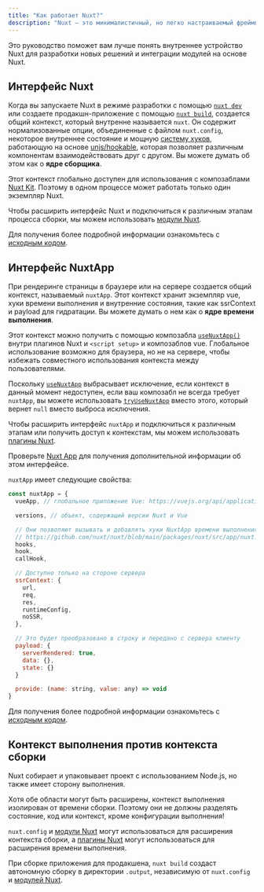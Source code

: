 ```yaml
---
title: "Как работает Nuxt?"
description: "Nuxt — это минималистичный, но легко настраиваемый фреймворк для создания веб-приложений."
---
```


Это руководство поможет вам лучше понять внутреннее устройство Nuxt для разработки новых решений и интеграции модулей на основе Nuxt.

## Интерфейс Nuxt

Когда вы запускаете Nuxt в режиме разработки с помощью [`nuxt dev`](/docs/api/commands/dev) или создаете продакшн-приложение с помощью [`nuxt build`](/docs/api/commands/build),
создается общий контекст, который внутренне называется `nuxt`. Он содержит нормализованные опции, объединенные с файлом `nuxt.config`,
некоторое внутреннее состояние и мощную [систему хуков](/docs/api/advanced/hooks), работающую на основе [unjs/hookable](https://github.com/unjs/hookable),
которая позволяет различным компонентам взаимодействовать друг с другом. Вы можете думать об этом как о **ядре сборщика**.

Этот контекст глобально доступен для использования с композаблами [Nuxt Kit](/docs/guide/going-further/kit).
Поэтому в одном процессе может работать только один экземпляр Nuxt.

Чтобы расширить интерфейс Nuxt и подключиться к различным этапам процесса сборки, мы можем использовать [модули Nuxt](/docs/guide/going-further/modules).

Для получения более подробной информации ознакомьтесь с [исходным кодом](https://github.com/nuxt/nuxt/blob/main/packages/nuxt/src/core/nuxt.ts).

## Интерфейс NuxtApp

При рендеринге страницы в браузере или на сервере создается общий контекст, называемый `nuxtApp`.
Этот контекст хранит экземпляр vue, хуки времени выполнения и внутренние состояния, такие как ssrContext и payload для гидратации.
Вы можете думать о нем как о **ядре времени выполнения**.

Этот контекст можно получить с помощью композабла [`useNuxtApp()`](/docs/api/composables/use-nuxt-app) внутри плагинов Nuxt и `<script setup>` и композаблов vue.
Глобальное использование возможно для браузера, но не на сервере, чтобы избежать совместного использования контекста между пользователями.

Поскольку [`useNuxtApp`](/docs/api/composables/use-nuxt-app) выбрасывает исключение, если контекст в данный момент недоступен, если ваш композабл не всегда требует `nuxtApp`, вы можете использовать [`tryUseNuxtApp`](/docs/api/composables/use-nuxt-app#tryusenuxtapp) вместо этого, который вернет `null` вместо выброса исключения.

Чтобы расширить интерфейс `nuxtApp` и подключиться к различным этапам или получить доступ к контекстам, мы можем использовать [плагины Nuxt](/docs/guide/directory-structure/plugins).

Проверьте [Nuxt App](/docs/api/composables/use-nuxt-app) для получения дополнительной информации об этом интерфейсе.

`nuxtApp` имеет следующие свойства:

```js
const nuxtApp = {
  vueApp, // глобальное приложение Vue: https://vuejs.org/api/application.html#application-api

  versions, // объект, содержащий версии Nuxt и Vue

  // Они позволяют вызывать и добавлять хуки NuxtApp времени выполнения
  // https://github.com/nuxt/nuxt/blob/main/packages/nuxt/src/app/nuxt.ts#L18
  hooks,
  hook,
  callHook,

  // Доступно только на стороне сервера
  ssrContext: {
    url,
    req,
    res,
    runtimeConfig,
    noSSR,
  },

  // Это будет преобразовано в строку и передано с сервера клиенту
  payload: {
    serverRendered: true,
    data: {},
    state: {}
  }

  provide: (name: string, value: any) => void
}
```

Для получения более подробной информации ознакомьтесь с [исходным кодом](https://github.com/nuxt/nuxt/blob/main/packages/nuxt/src/app/nuxt.ts).

## Контекст выполнения против контекста сборки

Nuxt собирает и упаковывает проект с использованием Node.js, но также имеет сторону выполнения.

Хотя обе области могут быть расширены, контекст выполнения изолирован от времени сборки. Поэтому они не должны разделять состояние, код или контекст, кроме конфигурации выполнения!

`nuxt.config` и [модули Nuxt](/docs/guide/going-further/modules) могут использоваться для расширения контекста сборки, а [плагины Nuxt](/docs/guide/directory-structure/plugins) могут использоваться для расширения времени выполнения.

При сборке приложения для продакшена, `nuxt build` создаст автономную сборку в директории `.output`, независимую от `nuxt.config` и [модулей Nuxt](/docs/guide/going-further/modules).